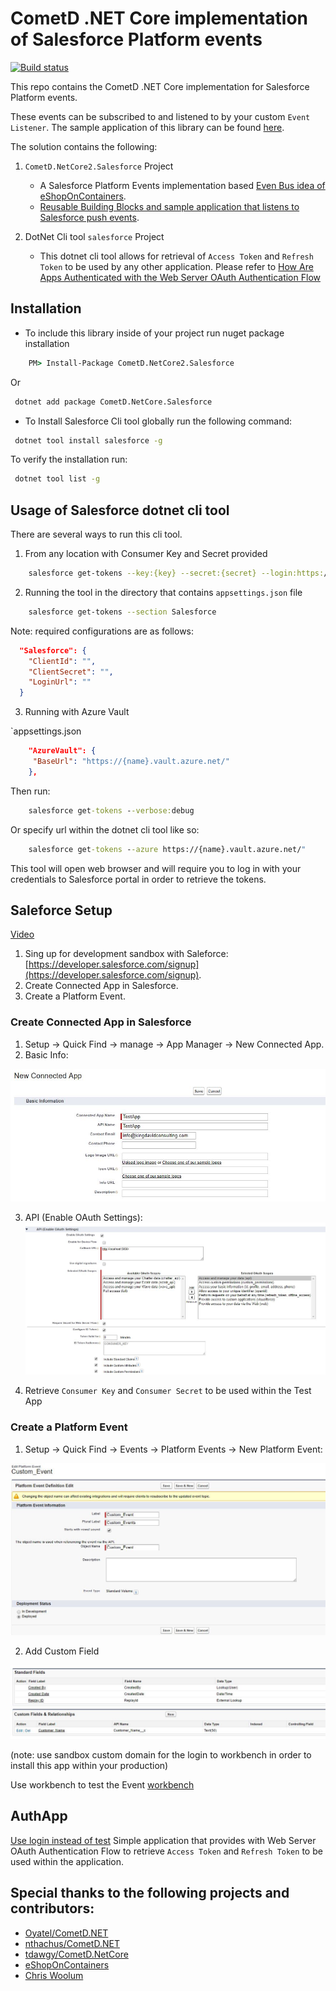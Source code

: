 # CometD .NET Core implementation of Salesforce Platform events

[![Build status](https://ci.appveyor.com/api/projects/status/baalfhs6vvc38icc?svg=true)](https://ci.appveyor.com/project/kdcllc/cometd-netcore-salesforce)

This repo contains the CometD .NET Core implementation for Salesforce Platform events.
 
These events can be subscribed to and listened to by your custom `Event Listener`. The sample application of this library can be found [here](https://github.com/kdcllc/Bet.BuildingBlocks.SalesforceEventBus).

The solution contains the following:

1. `CometD.NetCore2.Salesforce` Project
     - A Salesforce Platform Events implementation based [Even Bus idea of eShopOnContainers](https://github.com/dotnet-architecture/eShopOnContainers).
     - [Reusable Building Blocks and sample application that listens to Salesforce push events](https://github.com/kdcllc/Bet.BuildingBlocks.SalesforceEventBus).

2. DotNet Cli tool `salesforce` Project
   - This dotnet cli tool allows for retrieval of `Access Token` and `Refresh Token` to be used by any other application. Please refer to [How Are Apps Authenticated with the Web Server OAuth Authentication Flow](https://developer.salesforce.com/docs/atlas.en-us.api_rest.meta/api_rest/intro_understanding_web_server_oauth_flow.htm)

## Installation

- To include this library inside of your project run nuget package installation

```cmd
    PM> Install-Package CometD.NetCore2.Salesforce
```

Or

```cmd
 dotnet add package CometD.NetCore.Salesforce
```

- To Install Salesforce Cli tool globally run the following command:

```cmd
 dotnet tool install salesforce -g

```

To verify the installation run:

```cmd
 dotnet tool list -g
```

## Usage of Salesforce dotnet cli tool

There are several ways to run this cli tool.

1. From any location with Consumer Key and Secret provided

```bash
    salesforce get-tokens --key:{key} --secret:{secret} --login:https://login.salesforce.com --verbose:information
```

2. Running the tool in the directory that contains `appsettings.json` file

```bash
    salesforce get-tokens --section Salesforce
```
Note: required configurations are as follows:

```json
  "Salesforce": {
    "ClientId": "",
    "ClientSecret": "",
    "LoginUrl": ""
  }
````

3. Running with Azure Vault

`appsettings.json
```json
    "AzureVault": {
     "BaseUrl": "https://{name}.vault.azure.net/"
    },
```

Then run:

```cmd
    salesforce get-tokens --verbose:debug
```

Or specify url within the dotnet cli tool like so:

```cmd
    salesforce get-tokens --azure https://{name}.vault.azure.net/"
```

This tool will open web browser and will require you to log in with your credentials to Salesforce portal in order to retrieve the tokens.

## Saleforce Setup
[Video](https://www.youtube.com/watch?v=L6OWyCfQD6U)
1. Sing up for development sandbox with Saleforce: [https://developer.salesforce.com/signup](https://developer.salesforce.com/signup).
2. Create Connected App in Salesforce.
3. Create a Platform Event.

### Create Connected App in Salesforce
1. Setup -> Quick Find -> manage -> App Manager -> New Connected App.
2. Basic Info:

![info](./img/new-app-basic-info.jpg)

3. API (Enable OAuth Settings):
![settings](./img/new-app-api-auth.jpg)

4. Retrieve `Consumer Key` and `Consumer Secret` to be used within the Test App

### Create a Platform Event
1. Setup -> Quick Find -> Events -> Platform Events -> New Platform Event:

![event](./img/new-platform-event.jpg)

2. Add Custom Field

![event](./img/new-platform-event-field.jpg)

(note: use sandbox custom domain for the login to workbench in order to install this app within your production)

Use workbench to test the Event [workbench](https://workbench.developerforce.com/login.php?startUrl=%2Finsert.php)
## AuthApp
[Use login instead of test](https://github.com/developerforce/Force.com-Toolkit-for-NET/wiki/Web-Server-OAuth-Flow-Sample#am-i-using-the-test-environment)
Simple application that provides with Web Server OAuth Authentication Flow to retrieve 
`Access Token` and `Refresh Token` to be used within the application.

## Special thanks to the following projects and contributors:
- [Oyatel/CometD.NET](https://github.com/Oyatel/CometD.NET)
- [nthachus/CometD.NET](https://github.com/nthachus/CometD.NET)
- [tdawgy/CometD.NetCore](https://github.com/tdawgy/CometD.NetCore)
- [eShopOnContainers](https://github.com/dotnet-architecture/eShopOnContainers)
- [Chris Woolum](https://github.com/cwoolum)
